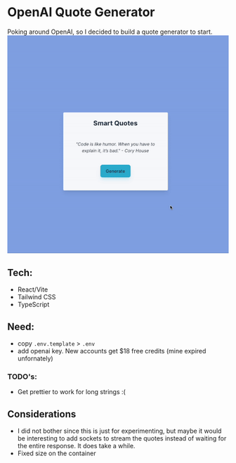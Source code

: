 # OpenAI Quote Generator

Poking around OpenAI, so I decided to build a quote generator to start.
![](public/demo.gif)

## Tech:
- React/Vite
- Tailwind CSS
- TypeScript

## Need:
- copy `.env.template` > `.env` 
- add openai key. New accounts get $18 free credits (mine expired unfornately)

### TODO's:
- Get prettier to work for long strings :(

## Considerations
- I did not bother since this is just for experimenting, but maybe it would be
interesting to add sockets to stream the quotes instead of waiting for the entire response. It does take a while.
- Fixed size on the container